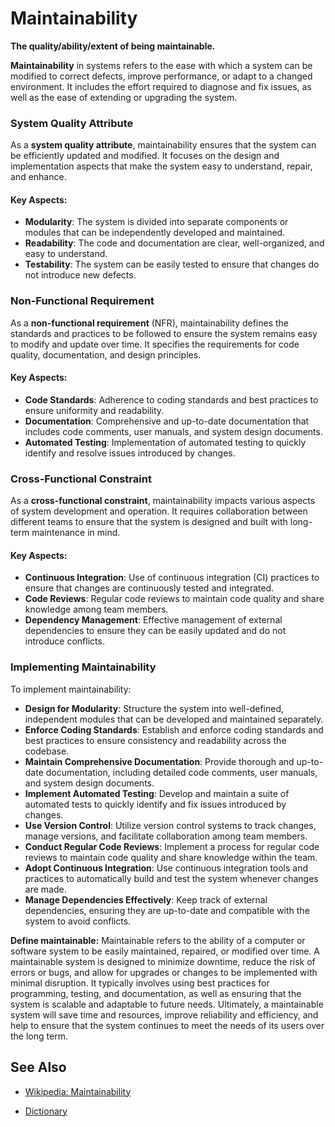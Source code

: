 # Maintainability

**The quality/ability/extent of being maintainable.**

<span data-chatgpt-prompt="maintainability + template">

**Maintainability** in systems refers to the ease with which a system can be modified to correct defects, improve performance, or adapt to a changed environment. It includes the effort required to diagnose and fix issues, as well as the ease of extending or upgrading the system.

### System Quality Attribute

As a **system quality attribute**, maintainability ensures that the system can be efficiently updated and modified. It focuses on the design and implementation aspects that make the system easy to understand, repair, and enhance.

#### Key Aspects:
- **Modularity**: The system is divided into separate components or modules that can be independently developed and maintained.
- **Readability**: The code and documentation are clear, well-organized, and easy to understand.
- **Testability**: The system can be easily tested to ensure that changes do not introduce new defects.

### Non-Functional Requirement

As a **non-functional requirement** (NFR), maintainability defines the standards and practices to be followed to ensure the system remains easy to modify and update over time. It specifies the requirements for code quality, documentation, and design principles.

#### Key Aspects:
- **Code Standards**: Adherence to coding standards and best practices to ensure uniformity and readability.
- **Documentation**: Comprehensive and up-to-date documentation that includes code comments, user manuals, and system design documents.
- **Automated Testing**: Implementation of automated testing to quickly identify and resolve issues introduced by changes.

### Cross-Functional Constraint

As a **cross-functional constraint**, maintainability impacts various aspects of system development and operation. It requires collaboration between different teams to ensure that the system is designed and built with long-term maintenance in mind.

#### Key Aspects:
- **Continuous Integration**: Use of continuous integration (CI) practices to ensure that changes are continuously tested and integrated.
- **Code Reviews**: Regular code reviews to maintain code quality and share knowledge among team members.
- **Dependency Management**: Effective management of external dependencies to ensure they can be easily updated and do not introduce conflicts.

### Implementing Maintainability

To implement maintainability:
- **Design for Modularity**: Structure the system into well-defined, independent modules that can be developed and maintained separately.
- **Enforce Coding Standards**: Establish and enforce coding standards and best practices to ensure consistency and readability across the codebase.
- **Maintain Comprehensive Documentation**: Provide thorough and up-to-date documentation, including detailed code comments, user manuals, and system design documents.
- **Implement Automated Testing**: Develop and maintain a suite of automated tests to quickly identify and fix issues introduced by changes.
- **Use Version Control**: Utilize version control systems to track changes, manage versions, and facilitate collaboration among team members.
- **Conduct Regular Code Reviews**: Implement a process for regular code reviews to maintain code quality and share knowledge within the team.
- **Adopt Continuous Integration**: Use continuous integration tools and practices to automatically build and test the system whenever changes are made.
- **Manage Dependencies Effectively**: Keep track of external dependencies, ensuring they are up-to-date and compatible with the system to avoid conflicts.

</span>

**Define maintainable:** <span data-chatgpt-prompt="define maintainable (computers and software)">Maintainable refers to the ability of a computer or software system to be easily maintained, repaired, or modified over time. A maintainable system is designed to minimize downtime, reduce the risk of errors or bugs, and allow for upgrades or changes to be implemented with minimal disruption. It typically involves using best practices for programming, testing, and documentation, as well as ensuring that the system is scalable and adaptable to future needs. Ultimately, a maintainable system will save time and resources, improve reliability and efficiency, and help to ensure that the system continues to meet the needs of its users over the long term.</span>

## See Also

* [Wikipedia: Maintainability](https://wikipedia.org/wiki/Maintainability)

* [Dictionary]()

